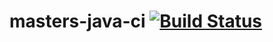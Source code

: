 # masters-java-ci [![Build Status](https://app.travis-ci.com/enginmustafa/masters-java-ci.svg?branch=main)](https://app.travis-ci.com/enginmustafa/masters-java-ci)
